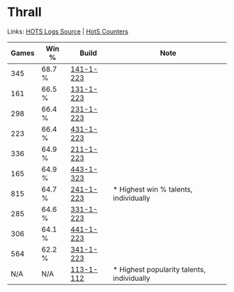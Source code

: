 # Thrall

Links: [HOTS Logs Source](https://www.hotslogs.com/Sitewide/HeroDetails?Hero=Thrall) | [HotS Counters](http://hotscounters.com/#/hero/Thrall)

Games  | Win %  | Build     | Note
-----  | -----  | -----     | ----
345    | 68.7 % | [141-1-223](http://www.heroesfire.com/hots/talent-calculator/thrall#hXyN) | 
161    | 66.5 % | [131-1-223](http://www.heroesfire.com/hots/talent-calculator/thrall#h9Xt) | 
298    | 66.4 % | [231-1-223](http://www.heroesfire.com/hots/talent-calculator/thrall#kzgt) | 
223    | 66.4 % | [431-1-223](http://www.heroesfire.com/hots/talent-calculator/thrall#sbyt) | 
336    | 64.9 % | [211-1-223](http://www.heroesfire.com/hots/talent-calculator/thrall#kCrt) | 
165    | 64.9 % | [443-1-323](http://www.heroesfire.com/hots/talent-calculator/thrall#t3HR) | 
815    | 64.7 % | [241-1-223](http://www.heroesfire.com/hots/talent-calculator/thrall#lM5N) | * Highest win % talents, individually
285    | 64.6 % | [331-1-223](http://www.heroesfire.com/hots/talent-calculator/thrall#onpt) | 
306    | 64.1 % | [441-1-223](http://www.heroesfire.com/hots/talent-calculator/thrall#s-NN) | 
564    | 62.2 % | [341-1-223](http://www.heroesfire.com/hots/talent-calculator/thrall#pAEN) | 
N/A    | N/A    | [113-1-112](http://www.heroesfire.com/hots/talent-calculator/thrall#gTZe) | * Highest popularity talents, individually
